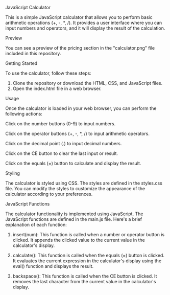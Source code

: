 JavaScript Calculator

This is a simple JavaScript calculator that allows you to perform basic arithmetic operations (+, -, *, /). It provides a user interface where you can input numbers and operators, and it will display the result of the calculation.

Preview

You can see a preview of the pricing section in the "calculator.png" file included in this repository.

Getting Started

To use the calculator, follow these steps:

1. Clone the repository or download the HTML, CSS, and JavaScript files.
2. Open the index.html file in a web browser.

Usage

Once the calculator is loaded in your web browser, you can perform the following actions:

Click on the number buttons (0-9) to input numbers.

Click on the operator buttons (+, -, *, /) to input arithmetic operators.

Click on the decimal point (.) to input decimal numbers.

Click on the CE button to clear the last input or result.

Click on the equals (=) button to calculate and display the result.

Styling

The calculator is styled using CSS. The styles are defined in the styles.css file. You can modify the styles to customize the appearance of the calculator according to your preferences.

JavaScript Functions

The calculator functionality is implemented using JavaScript. The JavaScript functions are defined in the main.js file. Here's a brief explanation of each function:

1. insert(num): This function is called when a number or operator button is clicked. It appends the clicked value to the current value in the calculator's display.

2. calculate(): This function is called when the equals (=) button is clicked. It evaluates the current expression in the calculator's display using the eval() function and displays the result.

3. backspace(): This function is called when the CE button is clicked. It removes the last character from the current value in the calculator's display.
